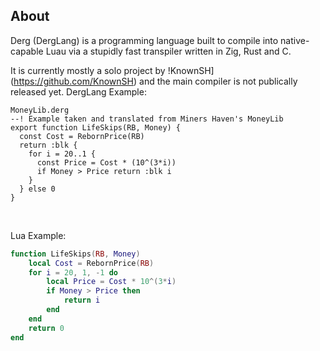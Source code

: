 ## About

Derg (DergLang) is a programming language built to compile into native-capable Luau via a stupidly fast transpiler written in Zig, Rust and C.

It is currently mostly a solo project by !KnownSH](https://github.com/KnownSH) and the main compiler is not publically released yet.
DergLang Example:
```
MoneyLib.derg
--! Example taken and translated from Miners Haven's MoneyLib
export function LifeSkips(RB, Money) {
  const Cost = RebornPrice(RB)
  return :blk {
    for i = 20..1 {
      const Price = Cost * (10^(3*i))
      if Money > Price return :blk i
    }
  } else 0
}
```
</br>

Lua Example:
```lua
function LifeSkips(RB, Money)
    local Cost = RebornPrice(RB)
    for i = 20, 1, -1 do
        local Price = Cost * 10^(3*i)
        if Money > Price then
            return i
        end
    end
    return 0
end
```
